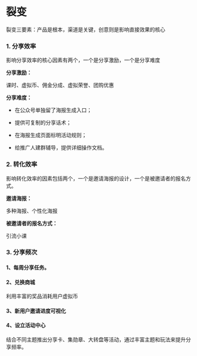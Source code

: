 # 裂变

裂变三要素：产品是根本，渠道是关键，创意则是影响直接效果的核心

### 1. 分享效率

影响分享效率的核心因素有两个，一个是分享激励，一个是分享难度

**分享激励：**

课时、虚拟币、佣金分成、虚拟荣誉、团购优惠

**分享难度：**

*   在公众号单独留了海报生成入口；

*   提供可复制的分享话术；

*   在海报生成页面标明活动规则；

*   给推广人建群辅导，提供详细操作文档。

### 2. 转化效率

影响转化效率的因素包括两个，一个是邀请海报的设计，一个是被邀请者的报名方式。

**邀请海报：**

多种海报、个性化海报

**被邀请者的报名方式：**

引流小课

### 3. 分享频次

#### 1、每周分享任务。

#### 2、兑换商城

利用丰富的奖品消耗用户虚拟币

#### 3、新用户邀请进度可视化

#### 4、设立活动中心

结合不同主题推出分享卡、集勋章、大转盘等活动，通过丰富主题和玩法来提升分享频率。
